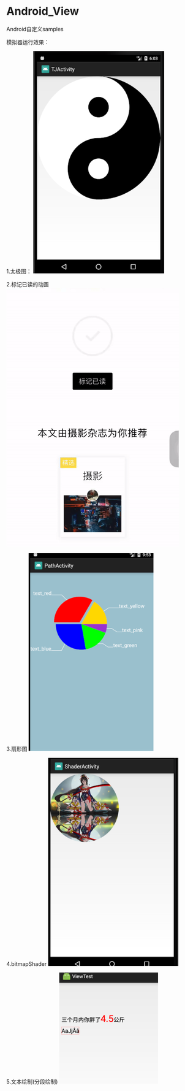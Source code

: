# Android_View
Android自定义samples

模拟器运行效果：

1.太极图：
 ![image](https://github.com/catchMouse/image_store/blob/master/tj.png)
                                                                                         
2.标记已读的动画
 ![image](https://github.com/catchMouse/image_store/blob/master/%E6%89%93%E9%92%A9.gif)

3.扇形图
 ![image](https://github.com/catchMouse/image_store/blob/master/%E6%89%87%E5%BD%A2%E5%9B%BE.png)
 
4.bitmapShader
 ![image](https://github.com/catchMouse/image_store/blob/master/bitmap_shader.png)
 
5.文本绘制(分段绘制)
 ![image](https://github.com/catchMouse/image_store/blob/master/text.png)
